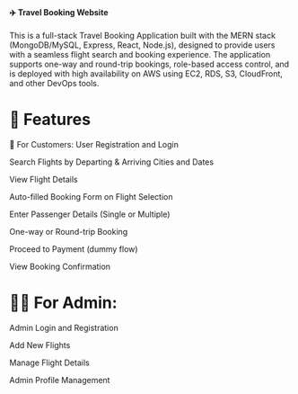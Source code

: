 #### ✈️ Travel Booking Website
This is a full-stack Travel Booking Application built with the MERN stack (MongoDB/MySQL, Express, React, Node.js), designed to provide users with a seamless flight search and booking experience. The application supports one-way and round-trip bookings, role-based access control, and is deployed with high availability on AWS using EC2, RDS, S3, CloudFront, and other DevOps tools.

# 🚀 Features
👤 For Customers:
User Registration and Login

Search Flights by Departing & Arriving Cities and Dates

View Flight Details

Auto-filled Booking Form on Flight Selection

Enter Passenger Details (Single or Multiple)

One-way or Round-trip Booking

Proceed to Payment (dummy flow)

View Booking Confirmation

# 👨‍✈️ For Admin:
Admin Login and Registration

Add New Flights

Manage Flight Details

Admin Profile Management

